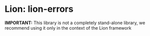Lion: lion-errors
=================

**IMPORTANT:** This library is not a completely stand-alone library, we recommend using it only in the context of the Lion framework
